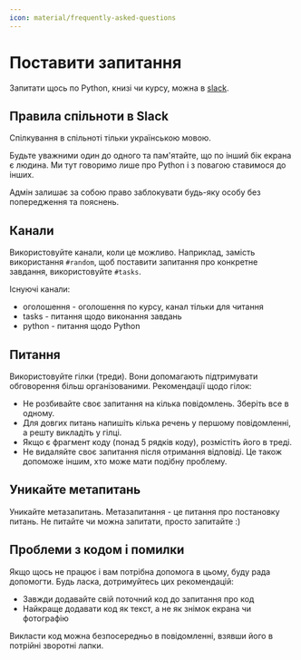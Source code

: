 ```yaml
---
icon: material/frequently-asked-questions
---
```


# Поставити запитання

Запитати щось по Python, книзі чи курсу, можна в [slack](https://join.slack.com/t/pynenguk/shared_invite/zt-1ulyc49it-gM1aZ87gkOL183SOOeIhDg).


## Правила спільноти в Slack

Спілкування в спільноті тільки українською мовою.

Будьте уважними один до одного та пам'ятайте, що по інший бік екрана є людина.
Ми тут говоримо лише про Python і з повагою ставимося до інших.


Адмін залишає за собою право заблокувати будь-яку особу без попередження та пояснень.

## Канали

Використовуйте канали, коли це можливо. Наприклад, замість використання
`#random`, щоб поставити запитання про конкретне завдання, використовуйте
`#tasks`.

Існуючі канали:

* оголошення - оголошення по курсу, канал тільки для читання
* tasks - питання щодо виконання завдань
* python - питання щодо Python

## Питання

Використовуйте гілки (треди). Вони допомагають підтримувати обговорення більш організованими.
Рекомендації щодо гілок:

* Не розбивайте своє запитання на кілька повідомлень. Зберіть все в одному.
* Для довгих питань напишіть кілька речень у першому повідомленні, а решту викладіть у гілці.
* Якщо є фрагмент коду (понад 5 рядків коду), розмістіть його в треді.
* Не видаляйте своє запитання після отримання відповіді. Це також допоможе іншим, хто може мати подібну проблему.

## Уникайте метапитань

Уникайте метазапитань. Метазапитання - це питання про постановку питань. Не
питайте чи можна запитати, просто запитайте :)

## Проблеми з кодом і помилки

Якщо щось не працює і вам потрібна допомога в цьому, буду рада допомогти.
Будь ласка, дотримуйтесь цих рекомендацій:

* Завжди додавайте свій поточний код до запитання про код
* Найкраще додавати код як текст, а не як знімок екрана чи фотографію

Викласти код можна безпосередньо в повідомленні, взявши його в потрійні зворотні лапки.

